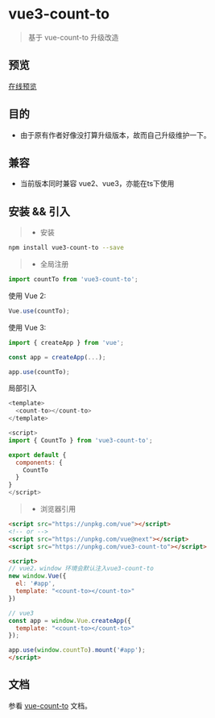 # vue3-count-to

> 基于 vue-count-to 升级改造

## 预览

[在线预览](https://codepen.io/xiaofan9/pen/QWGGdKJ)

## 目的

- 由于原有作者好像没打算升级版本，故而自己升级维护一下。

## 兼容

  - 当前版本同时兼容 vue2、vue3，亦能在ts下使用

## 安装 && 引入

> * 安装
``` bash
npm install vue3-count-to --save
```
> * 全局注册

```javascript
import countTo from 'vue3-count-to';
```

使用 Vue 2:

```javascript
Vue.use(countTo);
```

使用 Vue 3:

```javascript
import { createApp } from 'vue';

const app = createApp(...);

app.use(countTo);
```

局部引入

```javascript
<template>
  <count-to></count-to>
</template>

<script>
import { CountTo } from 'vue3-count-to';

export default {
  components: {
    CountTo
  }
}
</script>
```

> * 浏览器引用

```html
<script src="https://unpkg.com/vue"></script>
<!-- or -->
<script src="https://unpkg.com/vue@next"></script>
<script src="https://unpkg.com/vue3-count-to"></script>

<script>
// vue2，window 环境会默认注入vue3-count-to
new window.Vue({
  el: '#app',
  template: "<count-to></count-to>"
})

// vue3
const app = window.Vue.createApp({
  template: "<count-to></count-to>"
});

app.use(window.countTo).mount('#app');
</script>
```
## 文档

参看 [vue-count-to](https://github.com/PanJiaChen/vue-countTo) 文档。
